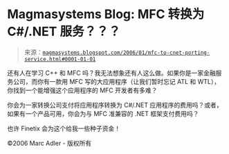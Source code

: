 <!--yml

分类：未分类

日期：2024-05-18 05:22:26

-->

# Magmasystems Blog: MFC 转换为 C#/.NET 服务？？？

> 来源：[`magmasystems.blogspot.com/2006/01/mfc-to-cnet-porting-service.html#0001-01-01`](http://magmasystems.blogspot.com/2006/01/mfc-to-cnet-porting-service.html#0001-01-01)

还有人在学习 C++ 和 MFC 吗？我无法想象还有人这么做。如果你是一家金融服务公司，而你有一款用 MFC 写的大应用程序（让我们暂时忘记 ATL 和 WTL），你找到一个能增强这个应用程序的 MFC 开发者有多难？

你会为一家转换公司支付将应用程序转换为 C#/.NET 应用程序的费用吗？或者，如果有一个产品可用，你会为与 MFC 准兼容的 .NET 框架支付费用吗？

也许 Finetix 会为这个给我一些种子资金！

©2006 Marc Adler - 版权所有
